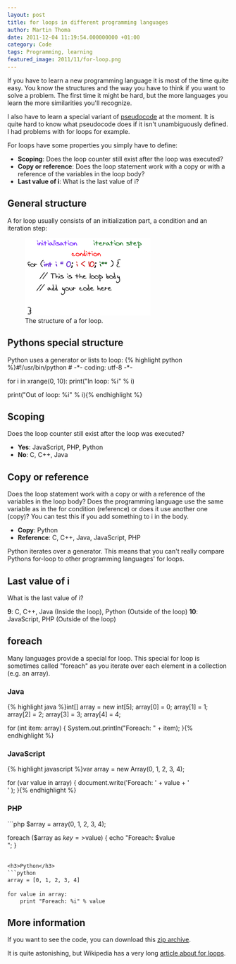 ```yaml
---
layout: post
title: for loops in different programming languages
author: Martin Thoma
date: 2011-12-04 11:19:54.000000000 +01:00
category: Code
tags: Programming, learning
featured_image: 2011/11/for-loop.png
---
```

If you have to learn a new programming language it is most of the time quite easy. You know the structures and the way you have to think if you want to solve a problem. The first time it might be hard, but the more languages you learn the more similarities you'll recognize.

I also have to learn a special variant of <a href="http://en.wikipedia.org/wiki/Pseudocode">pseudocode</a> at the moment. It is quite hard to know what pseudocode does if it isn't unambiguously defined. I had problems with for loops for example.

For loops have some properties you simply have to define:
<ul>
  <li><strong>Scoping</strong>: Does the loop counter still exist after the loop was executed?</li>
  <li><strong>Copy or reference</strong>: Does the loop statement work with a copy or with a reference of the variables in the loop body?</li>
  <li><strong>Last value of i</strong>: What is the last value of i?</li>
</ul>

<h2>General structure</h2>
A for loop usually consists of an initialization part, a condition and an iteration step:

<figure class="aligncenter">
            <a href="../images/2011/11/for-loop-structure1.png"><img src="../images/2011/11/for-loop-structure1.png" alt="for loop structure" style="max-width:285px;max-height:176px" class="size-full wp-image-9251"/></a>
            <figcaption class="text-center">The structure of a for loop.</figcaption>
        </figure>

<h2>Pythons special structure</h2>
Python uses a generator or lists to loop:
{% highlight python %}#!/usr/bin/python
# -*- coding: utf-8 -*-

for i in xrange(0, 10):
	print("In loop: %i" % i)

print("Out of loop: %i" % i){% endhighlight %}

<h2>Scoping</h2>
Does the loop counter still exist after the loop was executed?
<ul>
    <li><strong>Yes</strong>: JavaScript, PHP, Python</li>
    <li><strong>No</strong>: C, C++, Java</li>
</ul>

<h2>Copy or reference</h2>
Does the loop statement work with a copy or with a reference of the variables in the loop body? Does the programming language use the same variable as in the for condition (reference) or does it use another one (copy)? You can test this if you add something to i in the body.
<ul>
    <li><strong>Copy</strong>: Python</li>
    <li><strong>Reference</strong>: C, C++, Java, JavaScript, PHP</li>
</ul>

Python iterates over a generator. This means that you can't really compare Pythons for-loop to other programming languages' for loops.

<h2>Last value of i</h2>
What is the last value of i?

<strong>9</strong>: C, C++, Java (Inside the loop), Python (Outside of the loop)
<strong>10</strong>: JavaScript, PHP (Outside of the loop)

<h2>foreach</h2>
Many languages provide a special for loop. This special for loop is sometimes called "foreach" as you iterate over each element in a collection (e.g. an array).

<h3>Java</h3>
{% highlight java %}int[] array = new int[5];
array[0] = 0;
array[1] = 1;
array[2] = 2;
array[3] = 3;
array[4] = 4;

for (int item: array) {
    System.out.println("Foreach: " + item);
}{% endhighlight %}

<h3>JavaScript</h3>
{% highlight javascript %}var array = new Array(0, 1, 2, 3, 4);

for (var value in array) {
    document.write('Foreach: ' + value + '<br/>' );
}{% endhighlight %}

<h3>PHP</h3>
```php
$array = array(0, 1, 2, 3, 4);

foreach ($array as $key=>$value) {
    echo "Foreach: $value<br/>";
}
```

<h3>Python</h3>
```python
array = [0, 1, 2, 3, 4]

for value in array:
    print "Foreach: %i" % value
```

<h2>More information</h2>
If you want to see the code, you can download this <a href='../images/2011/12/for-loops.zip'>zip archive</a>.

It is quite astonishing, but Wikipedia has a very long <a href="http://en.wikipedia.org/wiki/For_loop">article about for loops</a>.
